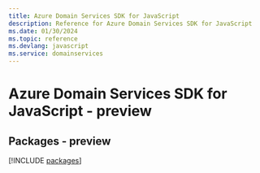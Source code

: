 ```yaml
---
title: Azure Domain Services SDK for JavaScript
description: Reference for Azure Domain Services SDK for JavaScript
ms.date: 01/30/2024
ms.topic: reference
ms.devlang: javascript
ms.service: domainservices
---
```

# Azure Domain Services SDK for JavaScript - preview
## Packages - preview
[!INCLUDE [packages](domain-services-index.md)]